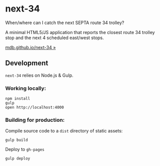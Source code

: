 # next-34

When/where can I catch the next SEPTA route 34 trolley?

A minimal HTML5/JS application that reports the closest route 34 trolley stop and the next 4 scheduled east/west stops.

[mdb.github.io/next-34 &raquo;](http://mdb.github.io/next-34/)

## Development

`next-34` relies on Node.js & Gulp.

### Working locally:

```
npm install
gulp
open http://localhost:4000
```

### Building for production:

Compile source code to a `dist` directory of static assets:

```
gulp build
```

Deploy to `gh-pages`

```
gulp deploy
```
